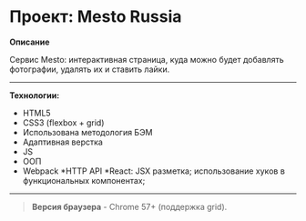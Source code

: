 # Проект: Mesto Russia

**Описание** 

Сервис Mesto: интерактивная страница, куда можно будет добавлять фотографии, удалять их и ставить лайки.

____

**Технологии:** 
* HTML5
* CSS3 (flexbox + grid)
* Использована методология БЭМ
* Адаптивная верстка
* JS
* ООП
* Webpack
*HTTP API
*React:
 JSX разметка;
 использование хуков в функциональных компонентах;
-----
>**Версия браузера** - Chrome 57+ (поддержка grid).
